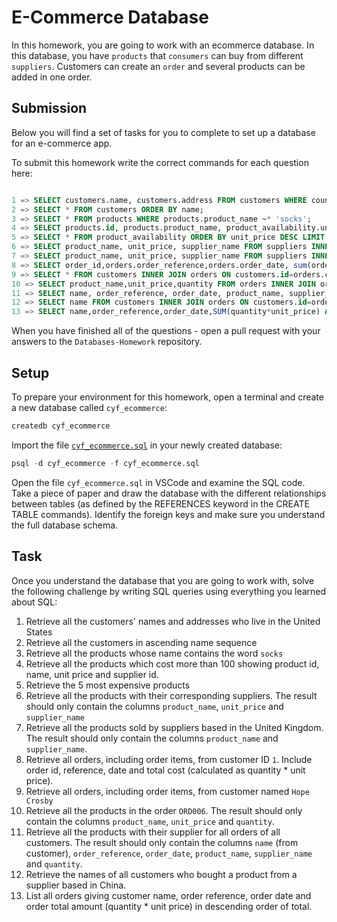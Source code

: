# E-Commerce Database

In this homework, you are going to work with an ecommerce database. In this database, you have `products` that `consumers` can buy from different `suppliers`. Customers can create an `order` and several products can be added in one order.

## Submission

Below you will find a set of tasks for you to complete to set up a database for an e-commerce app.

To submit this homework write the correct commands for each question here:
```sql

1 => SELECT customers.name, customers.address FROM customers WHERE country ~* 'states';
2 => SELECT * FROM customers ORDER BY name;
3 => SELECT * FROM products WHERE products.product_name ~* 'socks';
4 => SELECT products.id, products.product_name, product_availability.unit_price, product_availability.supp_id FROM products INNER JOIN product_availability ON products.id=product_availability.prod_id WHERE product_availability.unit_price > 100;
5 => SELECT * FROM product_availability ORDER BY unit_price DESC LIMIT 5;
6 => SELECT product_name, unit_price, supplier_name FROM suppliers INNER JOIN product_availability ON suppliers.id=product_availability.prod_id INNER JOIN products ON products.id=product_availability.prod_id;
7 => SELECT product_name, unit_price, supplier_name FROM suppliers INNER JOIN product_availability ON suppliers.id=product_availability.prod_id INNER JOIN products ON products.id=product_availability.prod_id;
8 => SELECT order_id,orders.order_reference,orders.order_date, sum(order_items.quantity * product_availability.unit_price) FROM orders INNER JOIN order_items ON order_items.order_id=orders.id INNER JOIN product_availability ON product_availability.prod_id=order_items.product_id INNER JOIN customers ON orders.customer_id=customers.id WHERE customers.id=1 GROUP BY order_id, order_reference, order_date;
9 => SELECT * FROM customers INNER JOIN orders ON customers.id=orders.customer_id WHERE name ~* 'hope crosby';
10 => SELECT product_name,unit_price,quantity FROM orders INNER JOIN order_items ON orders.id=order_items.order_id INNER JOIN product_availability ON order_items.product_id=product_availability.prod_id INNER JOIN products ON product_availability.prod_id=products.id WHERE order_reference='ORD006';
11 => SELECT name, order_reference, order_date, product_name, supplier_name, quantity FROM customers INNER JOIN orders ON customers.id=orders.customer_id INNER JOIN order_items ON orders.id=order_items.order_id INNER JOIN products ON products.id=order_items.product_id INNER JOIN suppliers ON suppliers.id=order_items.supplier_id;
12 => SELECT name FROM customers INNER JOIN orders ON customers.id=orders.customer_id INNER JOIN order_items ON orders.id=order_items.order_id INNER JOIN suppliers ON suppliers.id=order_items.supplier_id WHERE suppliers.country ~* 'china';
13 => SELECT name,order_reference,order_date,SUM(quantity*unit_price) AS "Total" FROM customers INNER JOIN orders ON customers.id=orders.customer_id INNER JOIN order_items ON orders.id=order_items.order_id INNER JOIN product_availability ON order_items.product_id=product_availability.prod_id GROUP BY name, order_reference, order_date ORDER BY "Total" desc;

```

When you have finished all of the questions - open a pull request with your answers to the `Databases-Homework` repository.

## Setup

To prepare your environment for this homework, open a terminal and create a new database called `cyf_ecommerce`:

```sql
createdb cyf_ecommerce
```

Import the file [`cyf_ecommerce.sql`](./cyf_ecommerce.sql) in your newly created database:

```sql
psql -d cyf_ecommerce -f cyf_ecommerce.sql
```

Open the file `cyf_ecommerce.sql` in VSCode and examine the SQL code. Take a piece of paper and draw the database with the different relationships between tables (as defined by the REFERENCES keyword in the CREATE TABLE commands). Identify the foreign keys and make sure you understand the full database schema.

## Task

Once you understand the database that you are going to work with, solve the following challenge by writing SQL queries using everything you learned about SQL:

1. Retrieve all the customers' names and addresses who live in the United States
2. Retrieve all the customers in ascending name sequence
3. Retrieve all the products whose name contains the word `socks`
4. Retrieve all the products which cost more than 100 showing product id, name, unit price and supplier id.
5. Retrieve the 5 most expensive products
6. Retrieve all the products with their corresponding suppliers. The result should only contain the columns `product_name`, `unit_price` and `supplier_name`
7. Retrieve all the products sold by suppliers based in the United Kingdom. The result should only contain the columns `product_name` and `supplier_name`.
8. Retrieve all orders, including order items, from customer ID `1`. Include order id, reference, date and total cost (calculated as quantity * unit price).
9. Retrieve all orders, including order items, from customer named `Hope Crosby`
10. Retrieve all the products in the order `ORD006`. The result should only contain the columns `product_name`, `unit_price` and `quantity`.
11. Retrieve all the products with their supplier for all orders of all customers. The result should only contain the columns `name` (from customer), `order_reference`, `order_date`, `product_name`, `supplier_name` and `quantity`.
12. Retrieve the names of all customers who bought a product from a supplier based in China.
13. List all orders giving customer name, order reference, order date and order total amount (quantity * unit price) in descending order of total.

